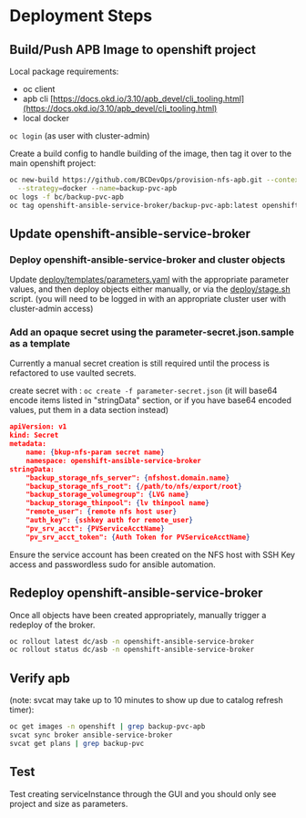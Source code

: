 # Deployment Steps

## Build/Push APB Image to openshift project

Local package requirements:

- oc client
- apb cli [https://docs.okd.io/3.10/apb_devel/cli_tooling.html](https://docs.okd.io/3.10/apb_devel/cli_tooling.html)
- local docker

`oc login` (as user with cluster-admin)

Create a build config to handle building of the image, then tag it over to the main openshift project:

``` bash
oc new-build https://github.com/BCDevOps/provision-nfs-apb.git --context-dir=backup-pvc-apb \
  --strategy=docker --name=backup-pvc-apb
oc logs -f bc/backup-pvc-apb
oc tag openshift-ansible-service-broker/backup-pvc-apb:latest openshift/backup-pvc-apb:latest
```

## Update openshift-ansible-service-broker

### Deploy openshift-ansible-service-broker and cluster objects

Update [deploy/templates/parameters.yaml](../deploy/templates/parameters.yaml) with the appropriate parameter values, and then deploy objects either manually, or via the [deploy/stage.sh](../deploy/stage.sh) script.  (you will need to be logged in with an appropriate cluster user with cluster-admin access)

### Add an opaque secret using the parameter-secret.json.sample as a template

Currently a manual secret creation is still required until the process is refactored to use vaulted secrets.

create secret with : `oc create -f parameter-secret.json`
(it will base64 encode items listed in "stringData" section, or if you have base64 encoded values, put them in a data section instead)

``` json
apiVersion: v1
kind: Secret
metadata:
    name: {bkup-nfs-param secret name}
    namespace: openshift-ansible-service-broker
stringData:
    "backup_storage_nfs_server": {nfshost.domain.name}
    "backup_storage_nfs_root": {/path/to/nfs/export/root}
    "backup_storage_volumegroup": {LVG name}
    "backup_storage_thinpool": {lv thinpool name}
    "remote_user": {remote nfs host user}
    "auth_key": {sshkey auth for remote_user}
    "pv_srv_acct": {PVServiceAcctName}
    "pv_srv_acct_token": {Auth Token for PVServiceAcctName}
```

Ensure the service account has been created on the NFS host with SSH Key access and passwordless sudo for ansible automation.

## Redeploy openshift-ansible-service-broker

Once all objects have been created appropriately, manually trigger a redeploy of the broker.

``` bash
oc rollout latest dc/asb -n openshift-ansible-service-broker
oc rollout status dc/asb -n openshift-ansible-service-broker
```

## Verify apb

(note: svcat may take up to 10 minutes to show up due to catalog refresh timer):

``` bash
oc get images -n openshift | grep backup-pvc-apb
svcat sync broker ansible-service-broker
svcat get plans | grep backup-pvc
```

## Test

Test creating serviceInstance through the GUI and you should only see project and size as parameters.
